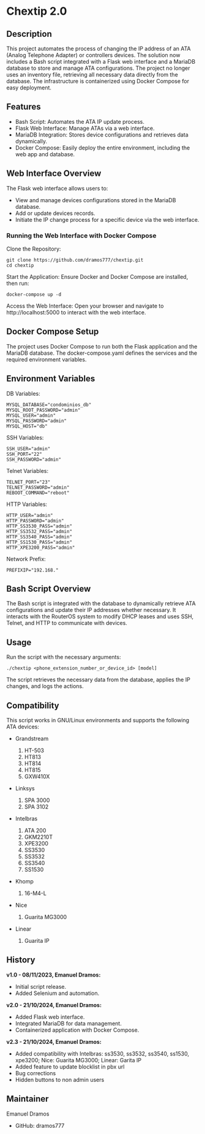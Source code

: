 # Chextip 2.0
## Description
This project automates the process of changing the IP address of an ATA (Analog Telephone Adapter) or controllers devices. The solution now includes a Bash script integrated with a Flask web interface and a MariaDB database to store and manage ATA configurations. The project no longer uses an inventory file, retrieving all necessary data directly from the database. The infrastructure is containerized using Docker Compose for easy deployment.

## Features
- Bash Script: Automates the ATA IP update process.
- Flask Web Interface: Manage ATAs via a web interface.
- MariaDB Integration: Stores device configurations and retrieves data dynamically.
- Docker Compose: Easily deploy the entire environment, including the web app and database.

## Web Interface Overview
The Flask web interface allows users to:

- View and manage devices configurations stored in the MariaDB database.
- Add or update devices records.
- Initiate the IP change process for a specific device via the web interface.

### Running the Web Interface with Docker Compose
Clone the Repository:

```
git clone https://github.com/dramos777/chextip.git
cd chextip
```
Start the Application: Ensure Docker and Docker Compose are installed, then run:
```
docker-compose up -d
```
Access the Web Interface: Open your browser and navigate to http://localhost:5000 to interact with the web interface.

## Docker Compose Setup
The project uses Docker Compose to run both the Flask application and the MariaDB database. The docker-compose.yaml defines the services and the required environment variables.

## Environment Variables
DB Variables:
```
MYSQL_DATABASE="condominios_db"
MYSQL_ROOT_PASSWORD="admin"
MYSQL_USER="admin"
MYSQL_PASSWORD="admin"
MYSQL_HOST="db"
```
SSH Variables:
```
SSH_USER="admin"
SSH_PORT="22"
SSH_PASSWORD="admin"
```
Telnet Variables:
```
TELNET_PORT="23"
TELNET_PASSWORD="admin"
REBOOT_COMMAND="reboot"
```
HTTP Variables:
```
HTTP_USER="admin"
HTTP_PASSWORD="admin"
HTTP_SS3530_PASS="admin"
HTTP_SS3532_PASS="admin"
HTTP_SS3540_PASS="admin"
HTTP_SS1530_PASS="admin"
HTTP_XPE3200_PASS="admin"
```
Network Prefix:
```
PREFIXIP="192.168."
```

## Bash Script Overview
The Bash script is integrated with the database to dynamically retrieve ATA configurations and update their IP addresses whether necessary. It interacts with the RouterOS system to modify DHCP leases and uses SSH, Telnet, and HTTP to communicate with devices.

## Usage
Run the script with the necessary arguments:

```
./chextip <phone_extension_number_or_device_id> [model]
```
The script retrieves the necessary data from the database, applies the IP changes, and logs the actions.

## Compatibility
This script works in GNU/Linux environments and supports the following ATA devices:

- Grandstream
    1. HT-503
    2. HT813
    3. HT814
    4. HT815
    5. GXW410X
- Linksys
    1. SPA 3000
    2. SPA 3102
- Intelbras
    1. ATA 200
    2. GKM2210T
    3. XPE3200
    4. SS3530
    5. SS3532
    6. SS3540
    7. SS1530
- Khomp
    1. 16-M4-L
- Nice
    1. Guarita MG3000

- Linear
    1. Guarita IP

## History
**v1.0 - 08/11/2023, Emanuel Dramos:**

- Initial script release.
- Added Selenium and automation.

**v2.0 - 21/10/2024, Emanuel Dramos:**

- Added Flask web interface.
- Integrated MariaDB for data management.
- Containerized application with Docker Compose.

**v2.3 - 21/10/2024, Emanuel Dramos:**

- Added compatibility with Intelbras: ss3530, ss3532, ss3540, ss1530, xpe3200; Nice: Guarita MG3000; Linear: Garita IP
- Added feature to update blocklist in pbx url
- Bug corrections
- Hidden buttons to non admin users

## Maintainer
Emanuel Dramos

- GitHub: dramos777
